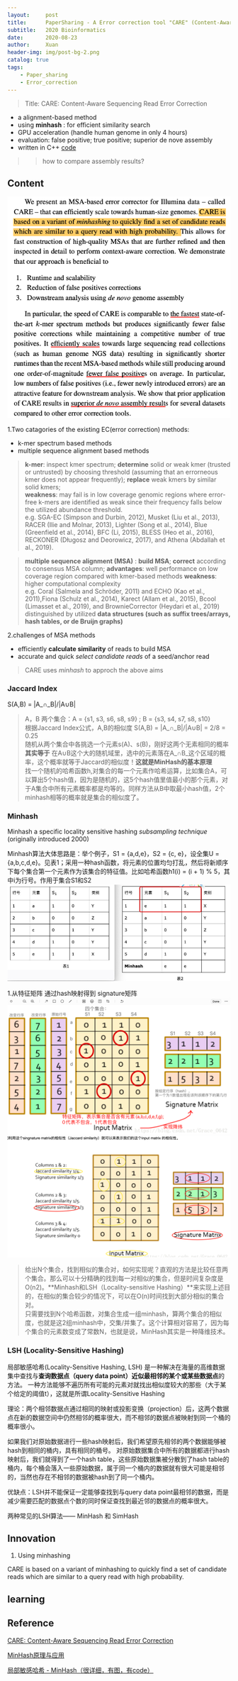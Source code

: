 ```yaml
---
layout:     post
title:      PaperSharing - A Error correction tool "CARE" (Content-Aware)
subtitle:   2020 Bioinformatics 
date:       2020-08-23
author:     Xuan
header-img: img/post-bg-2.png
catalog: true
tags:
    - Paper_sharing 
    - Error_correction
---
```


> Title: CARE: Content-Aware Sequencing Read Error Correction

- a alignment-based method 
- using **minhash** : for efficient similarity search
- GPU acceleration (handle human genome in only 4 hours)
- evaluation: false positive; true positive; superior de nove assembly
- written in C++ [code](https://github.com/fkallen/CARE)

>>  how to compare assembly results?


## Content
![paper structure](/img/post-ct-care.png)

1.Two catagories of the existing EC(error correction) methods:

- k-mer spectrum based methods
- multiple sequence alignment based methods

> **k-mer**: inspect kmer spectrum; **determine** solid or weak kmer (trusted or untrusted) by choosing threshold (assuming that an errorneous kmer does not appear frequently); **replace** weak kmers by similar solid kmers;  
**weakness**: may fail is in low coverage genomic regions where error-free k-mers are identified as weak since their frequency falls below the utilized abundance threshold.  
e.g. SGA-EC (Simpson and Durbin, 2012), Musket (Liu et al., 2013), RACER (Ilie and Molnar, 2013), Lighter (Song et al., 2014), Blue (Greenfield et al., 2014), BFC (Li, 2015), BLESS (Heo et al., 2016), RECKONER (Długosz and Deorowicz, 2017), and Athena (Abdallah et al., 2019). 

> **multiple sequence alignment (MSA)** : **build MSA**; **correct** according to consensus MSA column; 
**advantages**: well performance on low coverage region compared with kmer-based methods
**weakness**: higher computational complexity  
e.g. Coral (Salmela and Schröder, 2011) and ECHO (Kao et al., 2011),Fiona (Schulz et al., 2014), Karect (Allam et al., 2015), Bcool (Limasset et al., 2019), and BrownieCorrector (Heydari et al., 2019)  distinguished by utilized **data structures (such as suffix trees/arrays, hash tables, or de Bruijn graphs)**

2.challenges of MSA methods

- efficiently **calculate similarity** of reads to build MSA
- accurate and quick *select candidate reads* of a seed/anchor read

> CARE uses *minhash* to approch the above aims



### Jaccard Index

S(A,B) = |A_∩\_B|/|A∪B|

>A，B 两个集合：A = {s1, s3, s6, s8, s9} ; B = {s3, s4, s7, s8, s10}  
根据Jaccard Index公式，A,B的相似度 S(A,B) = |A_∩\_B|/|A∪B| = 2/8 = 0.25  
随机从两个集合中各挑选一个元素s(A)、s(B)，刚好这两个无素相同的概率 **其实等于** 在A∪B这个大的随机域里，选中的元素落在A_∩B_这个区域的概率，这个概率就等于Jaccard的相似度！**这就是MinHash的基本原理**  
找一个随机的哈希函数h,对集合的每一个元素作哈希运算，比如集合A，可以算出5个hash值，因为是随机的，这5个hash值里值最小的那个元素，对于A集合中所有元素概率都是均等的。同样方法从B中取最小hash值，2个minhash相等的概率就是集合的相似度了。


### Minhash

Minhash a specific locality sensitive hashing *subsampling technique* (originally introduced 2000)

Minhash算法大体思路是：举个例子，S1 = {a,d,e}，S2 = {c, e}，设全集U = {a,b,c,d,e}。见表1；采用一种hash函数，将元素的位置均匀打乱，然后将新顺序下每个集合第一个元素作为该集合的特征值。比如哈希函数h1(i) = (i + 1) % 5，其中i为行号。作用于集合S1和S2
![举例如图](/img/post-ct-minhash.png)

1.从特征矩阵 通过hash映射得到 signature矩阵
![举例如图1](/img/post-ct-minhash1.png)
![具体计算](/img/post-ct-minhash2.png)


>给出N个集合，找到相似的集合对，如何实现呢？直观的方法是比较任意两个集合。那么可以十分精确的找到每一对相似的集合，但是时间复杂度是O(n2)。**Minhash和LSH（Locality-sensitive Hashing）**来实现上述目的，在相似的集合较少的情况下，可以在O(n)时间找到大部分相似的集合对。  
只需要找到N个哈希函数，对集合生成一组minhash，算两个集合的相似度，也就是这2组minhash中，交集/并集了。这个计算相对容易了，因为每个集合的元素数变成了常数N，也就是说，MinHash其实是一种降维技术。

### LSH (Locality-Sensitive Hashing)
局部敏感哈希(Locality-Sensitive Hashing, LSH) 是一种解决在海量的高维数据集中查找与**查询数据点（query data point）近似最相邻的某个或某些数据点**的方法。
一种方法能够不遍历所有可能的元素对就找出相似度较大的那些（大于某个给定的阈值t），这就是所谓Locality-Sensitive Hashing

理论：两个相邻数据点通过相同的映射或投影变换（projection）后，这两个数据点在新的数据空间中仍然相邻的概率很大，而不相邻的数据点被映射到同一个桶的概率很小。

如果我们对原始数据进行一些hash映射后，我们希望原先相邻的两个数据能够被hash到相同的桶内，具有相同的桶号。
对原始数据集合中所有的数据都进行hash映射后，我们就得到了一个hash table，这些原始数据集被分散到了hash table的桶内，每个桶会落入一些原始数据，属于同一个桶内的数据就有很大可能是相邻的，当然也存在不相邻的数据被hash到了同一个桶内。

优缺点：LSH并不能保证一定能够查找到与query data point最相邻的数据，而是减少需要匹配的数据点个数的同时保证查找到最近邻的数据点的概率很大。

两种常见的LSH算法—— MinHash 和 SimHash

## Innovation


1. Using minhashing

CARE is based on a variant of minhashing to quickly find a set of candidate reads which are similar to a query read with high probability.


## learning


## Reference

[CARE: Content-Aware Sequencing Read Error Correction](https://ieeexplore.ieee.org/stamp/stamp.jsp?tp=&arnumber=8621325)

[MinHash原理与应用](http://jm.taobao.org/2012/10/29/minhash-intro/)

[局部敏感哈希 - MinHash（很详细，有图，有code）](https://ansvver.github.io/lsh_minhash.html)
